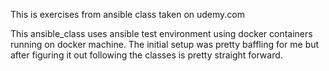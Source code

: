 This is exercises from ansible class taken on udemy.com

This ansible_class uses ansible test environment using docker containers running on docker machine. The initial setup was pretty baffling for me but after figuring it out following the classes is pretty straight forward.



